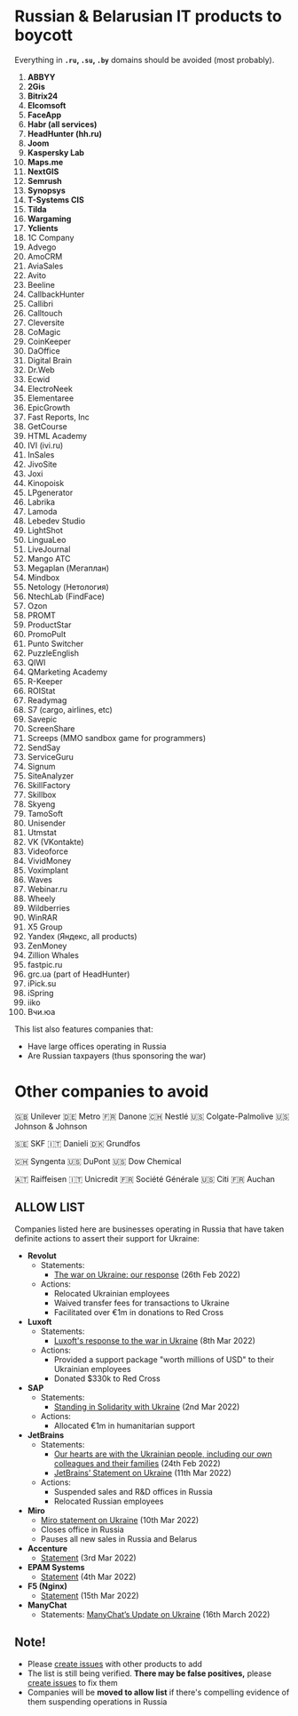 # Russian & Belarusian IT products to boycott

Everything in **`.ru`, `.su`, `.by`** domains should be avoided (most probably).

1. **ABBYY**
0. **2Gis**
0. **Bitrix24**
0. **Elcomsoft**
0. **FaceApp**
0. **Habr (all services)**
0. **HeadHunter (hh.ru)**
0. **Joom**
0. **Kaspersky Lab**
0. **Maps.me**
0. **NextGIS**
0. **Semrush**
0. **Synopsys**
0. **T-Systems CIS**
0. **Tilda**
0. **Wargaming**
0. **Yclients**
0. 1C Company
0. Advego
0. AmoCRM
0. AviaSales
0. Avito
0. Beeline
0. CallbackHunter
0. Callibri
0. Calltouch
0. Cleversite
0. CoMagic
0. CoinKeeper
0. DaOffice
0. Digital Brain
0. Dr.Web
0. Ecwid
0. ElectroNeek
0. Elementaree
0. EpicGrowth
0. Fast Reports, Inc
0. GetCourse
0. HTML Academy
0. IVI (ivi.ru)
0. InSales
0. JivoSite
0. Joxi
0. Kinopoisk
0. LPgenerator
0. Labrika
0. Lamoda
0. Lebedev Studio
0. LightShot
0. LinguaLeo
0. LiveJournal
0. Mango АТС
0. Megaplan (Мегаплан)
0. Mindbox
0. Netology (Нетология)
0. NtechLab (FindFace)
0. Ozon
0. PROMT
0. ProductStar
0. PromoPult
0. Punto Switcher
0. PuzzleEnglish
0. QIWI
0. QMarketing Academy
0. R-Keeper
0. ROIStat
0. Readymag
0. S7 (cargo, airlines, etc)
0. Savepic
0. ScreenShare
0. Screeps (MMO sandbox game for programmers)
0. SendSay
0. ServiceGuru
0. Signum
0. SiteAnalyzer
0. SkillFactory
0. Skillbox
0. Skyeng
0. TamoSoft
0. Unisender
0. Utmstat
0. VK (VKontakte)
0. Videoforce
0. VividMoney
0. Voximplant
0. Waves
0. Webinar.ru
0. Wheely
0. Wildberries
0. WinRAR
0. X5 Group
0. Yandex (Яндекс, all products)
0. ZenMoney
0. Zillion Whales
0. fastpic.ru
0. grc.ua (part of HeadHunter)
0. iPick.su
0. iSpring
0. iiko
0. Вчи.юа

This list also features companies that:
- Have large offices operating in Russia
- Are Russian taxpayers (thus sponsoring the war)

# Other companies to avoid

🇬🇧 Unilever
🇩🇪 Metro
🇫🇷 Danone
🇨🇭 Nestlé
🇺🇸 Colgate-Palmolive
🇺🇸 Johnson & Johnson

🇸🇪 SKF
🇮🇹 Danieli
🇩🇰 Grundfos

🇨🇭 Syngenta
🇺🇸 DuPont
🇺🇸 Dow Chemical

🇦🇹 Raiffeisen
🇮🇹 Unicredit
🇫🇷 Société Générale
🇺🇸 Citi
🇫🇷 Auchan

## ALLOW LIST

Companies listed here are businesses operating in Russia that have taken definite actions to assert their support for Ukraine:

- **Revolut**
  - Statements:
    - [The war on Ukraine: our response](https://blog.revolut.com/the-war-on-ukraine-our-response) (26th Feb 2022)
  - Actions:
    - Relocated Ukrainian employees
    - Waived transfer fees for transactions to Ukraine
    - Facilitated over €1m in donations to Red Cross
- **Luxoft**
  - Statements:
    - [Luxoft's response to the war in Ukraine](https://www.luxoft.com/pr/we-stand-united-with-ukraine) (8th Mar 2022)
  - Actions:
    - Provided a support package "worth millions of USD" to their Ukrainian employees
    - Donated $330k to Red Cross
- **SAP**
  - Statements:
    - [Standing in Solidarity with Ukraine](https://news.sap.com/2022/03/standing-in-solidarity) (2nd Mar 2022)
  - Actions:
    - Allocated €1m in humanitarian support
- **JetBrains**
  - Statements:
    - [Our hearts are with the Ukrainian people, including our own colleagues and their families](https://twitter.com/jetbrains/status/1496786254494670851) (24th Feb 2022)
    - [JetBrains’ Statement on Ukraine](https://blog.jetbrains.com/blog/2022/03/11/jetbrains-statement-on-ukraine) (11th Mar 2022)
  - Actions:
    - Suspended sales and R&D offices in Russia
    - Relocated Russian employees
- **Miro**
    - [Miro statement on Ukraine](https://miro.com/blog/update-from-miro-team/) (10th Mar 2022)
    - Closes office in Russia
    - Pauses all new sales in Russia and Belarus
- **Accenture**
    - [Statement](https://newsroom.accenture.com/news/accenture-to-discontinue-business-in-russia.htm) (3rd Mar 2022)
- **EPAM Systems**
    - [Statement](https://www.epam.com/about/newsroom/press-releases/2022/epam-provides-update-on-ukraine) (4th Mar 2022)
- **F5 (Nginx)**
    - [Statement](https://www.f5.com/company/blog/standing-firm-in-support-of-the-people-of-ukraine) (15th Mar 2022)
- **ManyChat**
    - Statements: [ManyChat’s Update on Ukraine](https://manychat.com/blog/manychats-update-on-ukraine/) (16th March 2022)

## Note!
- Please [create issues](https://github.com/vshymanskyy/StandWithUkraine/issues/new) with other products to add
- The list is still being verified. **There may be false positives,** please [create issues](https://github.com/vshymanskyy/StandWithUkraine/issues/new) to fix them
- Companies will be **moved to allow list** if there's compelling evidence of them suspending operations in Russia
